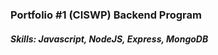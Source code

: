 <h3>Portfolio #1 (CISWP) Backend Program</h3>
<h5>Skills: Javascript, NodeJS, Express, MongoDB</h5>
